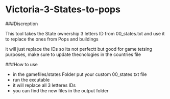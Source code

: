# Victoria-3-States-to-pops
###Discreption 

This tool takes the State ownership 3 letters ID from 00_states.txt and use it to replace the ones from Pops and buildings

it will just replace the IDs so its not perfectt but good for game tetsing purposes, make sure to update thecnologies in the countries file  

###How to use

- in the gamefiles/states Folder put your custom 00_states.txt file 
- run the excutable
- it will replace all 3 letteres IDs
- you can find the new files in the output folder

